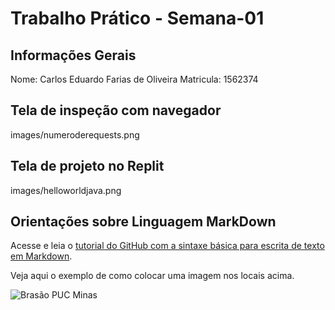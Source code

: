 # Trabalho Prático - Semana-01

## Informações Gerais

Nome: Carlos Eduardo Farias de Oliveira
Matricula: 1562374

## Tela de inspeção com navegador

images/numeroderequests.png

## Tela de projeto no Replit

images/helloworldjava.png


## Orientações sobre Linguagem MarkDown

Acesse e leia o [tutorial do GitHub com a sintaxe básica para escrita de texto em Markdown](https://docs.github.com/pt/get-started/writing-on-github/getting-started-with-writing-and-formatting-on-github/basic-writing-and-formatting-syntax).

Veja aqui o exemplo de como colocar uma imagem nos locais acima. 

![Brasão PUC Minas](images/brasao_puc.png)
